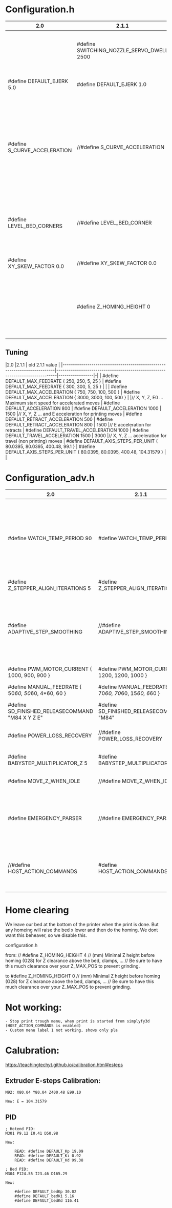 # Configuration.h

| 2.0                          | 2.1.1                                     |                                                                                                                                                |
| ---------------------------- | ----------------------------------------- | ---------------------------------------------------------------------------------------------------------------------------------------------- |
|                              | #define SWITCHING_NOZZLE_SERVO_DWELL 2500 | // Dwell time to wait for servo to make physical move                                                                                          |
| #define DEFAULT_EJERK    5.0 | #define DEFAULT_EJERK    1.0              | // May be used by Linear Advance                                                                                                               |
| #define S_CURVE_ACCELERATION | //#define S_CURVE_ACCELERATION            | // This option eliminates vibration during printing by fitting a Bézier curve to move acceleration, producing much smoother direction changes. |
| #define LEVEL_BED_CORNERS    | //#define LEVEL_BED_CORNER                | // Add a menu item to move between bed corners for manual bed adjustment                                                                       |
| #define XY_SKEW_FACTOR 0.0   | //#define XY_SKEW_FACTOR 0.0              | // Or, set the XY skew factor directly                                                                                                         |
|                              | #define Z_HOMING_HEIGHT  0                | // (mm) Minimal Z height before homing (G28) for Z clearance above the bed, clamps,                                                                                                                                                |
|                              |                                           |                                                                                                                                                |
 

## Tuning
|2.0                                                                       |2.1.1                                                                         | old 2.1.1 value |
|--------------------------------------------------------------------------|------------------------------------------------------------------------------|-----------------|-|
| #define DEFAULT_MAX_FEEDRATE          { 250, 250, 5, 25 }                | #define DEFAULT_MAX_FEEDRATE          { 300, 300, 5, 25 }                    |                 |
| #define DEFAULT_MAX_ACCELERATION      { 750, 750, 100, 500 }             | #define DEFAULT_MAX_ACCELERATION      { 3000, 3000, 100, 500 }               |                 |// X, Y, Z, E0 ... Maximum start speed for accelerated moves
| #define DEFAULT_ACCELERATION          800                                | #define DEFAULT_ACCELERATION          1000                                   | 1500            |// X, Y, Z ... and E acceleration for printing moves
| #define DEFAULT_RETRACT_ACCELERATION  500                                | #define DEFAULT_RETRACT_ACCELERATION  800                                    | 1500            |// E acceleration for retracts
| #define DEFAULT_TRAVEL_ACCELERATION   1000                               | #define DEFAULT_TRAVEL_ACCELERATION   1500                                   | 3000            |// X, Y, Z ... acceleration for travel (non printing) moves
| #define DEFAULT_AXIS_STEPS_PER_UNIT   { 80.0395, 80.0395, 400.48, 99.1 } | #define DEFAULT_AXIS_STEPS_PER_UNIT   { 80.0395, 80.0395, 400.48, 104.31579 }     |                 |


# Configuration_adv.h

|2.0                                                 |2.1.1                                                       | |
|----------------------------------------------------|------------------------------------------------------------|-|
| #define WATCH_TEMP_PERIOD 90                       | #define WATCH_TEMP_PERIOD  40                              | // Whenever an M104, M109, or M303 increases the target temperature, the firmware will wait for the WATCH_TEMP_PERIOD to expire. If the temperature hasn't increased by WATCH_TEMP_INCREASE degrees, the machine is halted and requires a hard reset.
| #define Z_STEPPER_ALIGN_ITERATIONS 5               | #define Z_STEPPER_ALIGN_ITERATIONS 3                       | // Number of iterations to apply during alignment
| #define ADAPTIVE_STEP_SMOOTHING                    | //#define ADAPTIVE_STEP_SMOOTHING                          | // Adaptive Step Smoothing increases the resolution of multi-axis moves, particularly at step frequencies below 1kHz (for AVR) or 10kHz (for ARM), where aliasing between axes in multi-axis moves causes audible vibration and surface artifacts
| #define PWM_MOTOR_CURRENT { 1000, 900, 900 }       | #define PWM_MOTOR_CURRENT { 1200, 1200, 1000 }             | // Values in milliamps
| #define MANUAL_FEEDRATE { 50*60, 50*60, 4*60, 60 } | #define MANUAL_FEEDRATE { 70*60, 70*60, 15*60, 6*60 }      | // Feedrates for manual moves along X, Y, Z, E from panel
| #define SD_FINISHED_RELEASECOMMAND "M84 X Y Z E"   | #define SD_FINISHED_RELEASECOMMAND "M84"                   | // Use "M84XYE" to keep Z enabled so your bed stays in place
| #define POWER_LOSS_RECOVERY                        | //#define POWER_LOSS_RECOVERY                              | // Store the current state to the SD Card at the start of each layer during SD printing.
| #define BABYSTEP_MULTIPLICATOR_Z  5                | #define BABYSTEP_MULTIPLICATOR_Z  1                        | // (steps or mm) Steps or millimeter distance for each Z babystep
| #define MOVE_Z_WHEN_IDLE                           | //#define MOVE_Z_WHEN_IDLE                                 | // Jump to the move Z menu on doubleclick when printer is idle.
| #define EMERGENCY_PARSER                           | //#define EMERGENCY_PARSER                                 | // Add a low-level parser to intercept certain commands as they * enter the serial receive buffer, so they cannot be blocked. * Currently handles M108, M112, M410, M876
| //#define HOST_ACTION_COMMANDS                     | #define HOST_ACTION_COMMANDS                               | // Host Prompt Support enables Marlin to use the host for user prompts so filament runout and other processes can be managed from the host side.


# Home clearing

We leave our bed at the bottom of the printer when the print is done. But any homeing will raise the bed x lower and then do the homing. We dont want this beheaver, so we disable this.

configuration.h

from:
// #define Z_HOMING_HEIGHT  4      // (mm) Minimal Z height before homing (G28) for Z clearance above the bed, clamps, ...
                                  // Be sure to have this much clearance over your Z_MAX_POS to prevent grinding.

to
#define Z_HOMING_HEIGHT  0      // (mm) Minimal Z height before homing (G28) for Z clearance above the bed, clamps, ...
                                  // Be sure to have this much clearance over your Z_MAX_POS to prevent grinding.

# Not working:

    - Stop print trough menu, when print is started from simplyfy3d (HOST_ACTION_COMMANDS is enabled)
    - Custom menu label 1 not working, shows only pla


# Calubration:
https://teachingtechyt.github.io/calibration.html#esteps

## Extruder E-steps Calibration:

    M92: X80.04 Y80.04 Z400.48 E99.10
    
    New: E = 104.31579

## PID

    ; Hotend PID:
    M301 P9.12 I0.41 D50.98

    New:

        READ: #define DEFAULT_Kp 19.09
        READ: #define DEFAULT_Ki 0.92
        READ: #define DEFAULT_Kd 99.38

    ; Bed PID:
    M304 P124.55 I23.46 D165.29

    New:
    
        #define DEFAULT_bedKp 30.02
        #define DEFAULT_bedKi 5.16
        #define DEFAULT_bedKd 116.41